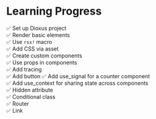 # Learning Progress

✅ Set up Dioxus project\
✅ Render basic elements\
✅ Use `rsx!` macro\
✅ Add CSS via asset\
✅ Create custom components\
✅ Use props in components\
✅ Add tracing\
✅ Add button
✅ Add use_signal for a counter component\
✅ Add use_context for sharing state across components\
✅ Hidden attribute\
✅ Conditional class\
✅ Router\
✅ Link

